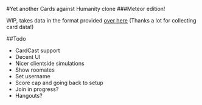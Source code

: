 #Yet another Cards against Humanity clone
###Meteor edition!

WIP, takes data in the format provided [over here](http://www.crhallberg.com/cah/json) (Thanks a lot for collecting card data!)


##Todo
* CardCast support
* Decent UI
* Nicer clientside simulations
* Show roomates
* Set username
* Score cap and going back to setup
* Join in progress?
* Hangouts?
